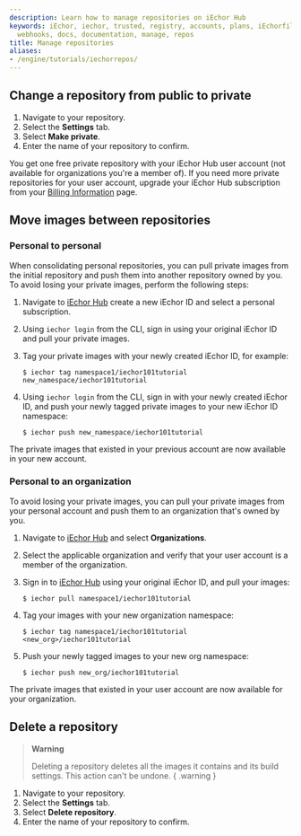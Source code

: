 ```yaml
---
description: Learn how to manage repositories on iEchor Hub
keywords: iEchor, iechor, trusted, registry, accounts, plans, iEchorfile, iEchor Hub,
  webhooks, docs, documentation, manage, repos
title: Manage repositories
aliases:
- /engine/tutorials/iechorrepos/
---
```


## Change a repository from public to private

1. Navigate to your repository.
2. Select the **Settings** tab.
3. Select **Make private**.
4. Enter the name of your repository to confirm. 

You get one free private repository with your iEchor Hub user account (not
available for organizations you're a member of). If you need more private
repositories for your user account, upgrade your iEchor Hub subscription from your [Billing Information](https://hub.iechor.com/billing/plan) page.

## Move images between repositories

### Personal to personal

When consolidating personal repositories, you can pull private images from the initial repository and push them into another repository owned by you. To avoid losing your private images, perform the following steps:

1. Navigate to [iEchor Hub](https://hub.iechor.com) create a new iEchor ID and select a personal subscription.
2. Using `iechor login` from the CLI, sign in using your original iEchor ID and pull your private images.
3. Tag your private images with your newly created iEchor ID, for example:

   ```console
   $ iechor tag namespace1/iechor101tutorial new_namespace/iechor101tutorial
   ```
4. Using `iechor login` from the CLI, sign in with your newly created iEchor ID, and push your newly tagged private images to your new iEchor ID namespace:

   ```console
   $ iechor push new_namespace/iechor101tutorial
   ```

The private images that existed in your previous account are now available in your new account.

### Personal to an organization

To avoid losing your private images, you can pull your private images from your personal account and push them to an organization that's owned by you.

1. Navigate to [iEchor Hub](https://hub.iechor.com) and select **Organizations**.
2. Select the applicable organization and verify that your user account is a member of the organization.
3. Sign in to [iEchor Hub](https://hub.iechor.com) using your original iEchor ID, and pull your images:

   ```console
   $ iechor pull namespace1/iechor101tutorial
   ```
4. Tag your images with your new organization namespace:

   ```console
   $ iechor tag namespace1/iechor101tutorial <new_org>/iechor101tutorial
   ```
5. Push your newly tagged images to your new org namespace:

   ```console
   $ iechor push new_org/iechor101tutorial
   ```

The private images that existed in your user account are now available for your organization.

## Delete a repository

> **Warning**
>
> Deleting a repository deletes all the images it contains and its build settings. This action can't be undone.
{ .warning }

1. Navigate to your repository.
2. Select the **Settings** tab.
3. Select **Delete repository**.
4. Enter the name of your repository to confirm.